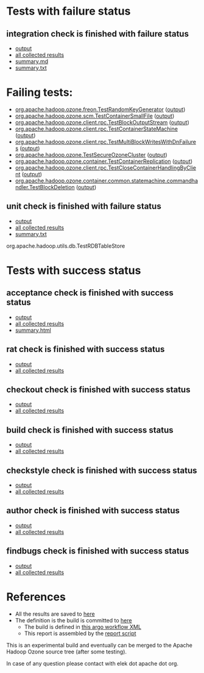 # Tests with failure status

## integration check is finished with failure status

   * [output](https://raw.githubusercontent.com/elek/ozone-ci/master/pr/pr-hdds-1786-trunk-klbfp/integration/output.log)
   * [all collected results](https://github.com/elek/ozone-ci/tree/master/pr/pr-hdds-1786-trunk-klbfp/integration)
   * [summary.md](https://github.com/elek/ozone-ci/tree/master/pr/pr-hdds-1786-trunk-klbfp/integration/summary.md)
   * [summary.txt](https://github.com/elek/ozone-ci/tree/master/pr/pr-hdds-1786-trunk-klbfp/integration/summary.txt)

# Failing tests: 

 * [org.apache.hadoop.ozone.freon.TestRandomKeyGenerator](hadoop-ozone/tools/org.apache.hadoop.ozone.freon.TestRandomKeyGenerator.txt) ([output](hadoop-ozone/tools/org.apache.hadoop.ozone.freon.TestRandomKeyGenerator-output.txt/))
 * [org.apache.hadoop.ozone.scm.TestContainerSmallFile](hadoop-ozone/integration-test/org.apache.hadoop.ozone.scm.TestContainerSmallFile.txt) ([output](hadoop-ozone/integration-test/org.apache.hadoop.ozone.scm.TestContainerSmallFile-output.txt/))
 * [org.apache.hadoop.ozone.client.rpc.TestBlockOutputStream](hadoop-ozone/integration-test/org.apache.hadoop.ozone.client.rpc.TestBlockOutputStream.txt) ([output](hadoop-ozone/integration-test/org.apache.hadoop.ozone.client.rpc.TestBlockOutputStream-output.txt/))
 * [org.apache.hadoop.ozone.client.rpc.TestContainerStateMachine](hadoop-ozone/integration-test/org.apache.hadoop.ozone.client.rpc.TestContainerStateMachine.txt) ([output](hadoop-ozone/integration-test/org.apache.hadoop.ozone.client.rpc.TestContainerStateMachine-output.txt/))
 * [org.apache.hadoop.ozone.client.rpc.TestMultiBlockWritesWithDnFailures](hadoop-ozone/integration-test/org.apache.hadoop.ozone.client.rpc.TestMultiBlockWritesWithDnFailures.txt) ([output](hadoop-ozone/integration-test/org.apache.hadoop.ozone.client.rpc.TestMultiBlockWritesWithDnFailures-output.txt/))
 * [org.apache.hadoop.ozone.TestSecureOzoneCluster](hadoop-ozone/integration-test/org.apache.hadoop.ozone.TestSecureOzoneCluster.txt) ([output](hadoop-ozone/integration-test/org.apache.hadoop.ozone.TestSecureOzoneCluster-output.txt/))
 * [org.apache.hadoop.ozone.container.TestContainerReplication](hadoop-ozone/integration-test/org.apache.hadoop.ozone.container.TestContainerReplication.txt) ([output](hadoop-ozone/integration-test/org.apache.hadoop.ozone.container.TestContainerReplication-output.txt/))
 * [org.apache.hadoop.ozone.client.rpc.TestCloseContainerHandlingByClient](hadoop-ozone/integration-test/org.apache.hadoop.ozone.client.rpc.TestCloseContainerHandlingByClient.txt) ([output](hadoop-ozone/integration-test/org.apache.hadoop.ozone.client.rpc.TestCloseContainerHandlingByClient-output.txt/))
 * [org.apache.hadoop.ozone.container.common.statemachine.commandhandler.TestBlockDeletion](hadoop-ozone/integration-test/org.apache.hadoop.ozone.container.common.statemachine.commandhandler.TestBlockDeletion.txt) ([output](hadoop-ozone/integration-test/org.apache.hadoop.ozone.container.common.statemachine.commandhandler.TestBlockDeletion-output.txt/))

## unit check is finished with failure status

   * [output](https://raw.githubusercontent.com/elek/ozone-ci/master/pr/pr-hdds-1786-trunk-klbfp/unit/output.log)
   * [all collected results](https://github.com/elek/ozone-ci/tree/master/pr/pr-hdds-1786-trunk-klbfp/unit)
   * [summary.txt](https://github.com/elek/ozone-ci/tree/master/pr/pr-hdds-1786-trunk-klbfp/unit/summary.txt)

org.apache.hadoop.utils.db.TestRDBTableStore


# Tests with success status

## acceptance check is finished with success status

   * [output](https://raw.githubusercontent.com/elek/ozone-ci/master/pr/pr-hdds-1786-trunk-klbfp/acceptance/output.log)
   * [all collected results](https://github.com/elek/ozone-ci/tree/master/pr/pr-hdds-1786-trunk-klbfp/acceptance)
   * [summary.html](https://elek.github.io/ozone-ci/pr/pr-hdds-1786-trunk-klbfp/acceptance/summary.html)


## rat check is finished with success status

   * [output](https://raw.githubusercontent.com/elek/ozone-ci/master/pr/pr-hdds-1786-trunk-klbfp/rat/output.log)
   * [all collected results](https://github.com/elek/ozone-ci/tree/master/pr/pr-hdds-1786-trunk-klbfp/rat)


## checkout check is finished with success status

   * [output](https://raw.githubusercontent.com/elek/ozone-ci/master/pr/pr-hdds-1786-trunk-klbfp/checkout/output.log)
   * [all collected results](https://github.com/elek/ozone-ci/tree/master/pr/pr-hdds-1786-trunk-klbfp/checkout)


## build check is finished with success status

   * [output](https://raw.githubusercontent.com/elek/ozone-ci/master/pr/pr-hdds-1786-trunk-klbfp/build/output.log)
   * [all collected results](https://github.com/elek/ozone-ci/tree/master/pr/pr-hdds-1786-trunk-klbfp/build)


## checkstyle check is finished with success status

   * [output](https://raw.githubusercontent.com/elek/ozone-ci/master/pr/pr-hdds-1786-trunk-klbfp/checkstyle/output.log)
   * [all collected results](https://github.com/elek/ozone-ci/tree/master/pr/pr-hdds-1786-trunk-klbfp/checkstyle)


## author check is finished with success status

   * [output](https://raw.githubusercontent.com/elek/ozone-ci/master/pr/pr-hdds-1786-trunk-klbfp/author/output.log)
   * [all collected results](https://github.com/elek/ozone-ci/tree/master/pr/pr-hdds-1786-trunk-klbfp/author)


## findbugs check is finished with success status

   * [output](https://raw.githubusercontent.com/elek/ozone-ci/master/pr/pr-hdds-1786-trunk-klbfp/findbugs/output.log)
   * [all collected results](https://github.com/elek/ozone-ci/tree/master/pr/pr-hdds-1786-trunk-klbfp/findbugs)




# References

 * All the results are saved to [here](https://github.com/elek/ozone-ci/tree/master/pr/pr-hdds-1786-trunk-klbfp/)
 * The definition is the build is committed to [here](https://github.com/elek/argo-ozone)
    * The build is defined in [this argo workflow XML](https://github.com/elek/argo-ozone/blob/master/ozone-build.yaml)
    * This report is assembled by the [report script](https://github.com/elek/argo-ozone/blob/master/scripts/report.sh)

This is an experimental build and eventually can be merged to the Apache Hadoop Ozone source tree (after some testing).

In case of any question please contact with elek dot apache dot org.
